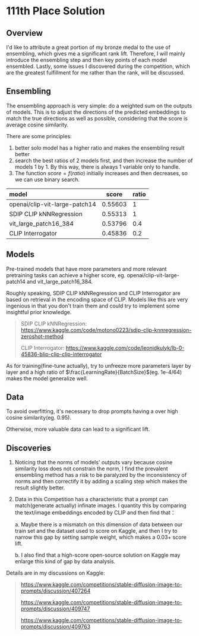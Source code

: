 # 111th Place Solution

## Overview

I'd like to attribute a great portion of my bronze medal to the use of ensembling, which gives me a significant rank lift. Therefore, I will mainly introduce the ensembling step and then key points of each model ensembled. Lastly, some issues I discovered during the competition, which are the greatest fulfillment for me rather than the rank, will be discussed.

## Ensembling

The ensembling approach is very simple: do a weighted sum on the outputs of  models. This is to adjust the directions of the predicted embeddings to match the true directions as well as possible, considering that the score is average cosine similarity.

There are some principles:

1. better solo model has a higher ratio and makes the ensembling result better
2. search the best ratios of 2 models first, and then increase the number of models 1 by 1. By this way, there is always 1 variable only to handle.
3. The function $score=f(ratio)$ initially increases and then decreases, so we can use binary search. 

| model                         | score   | ratio |
| :---------------------------- | ------- | ----- |
| openai/clip-vit-large-patch14 | 0.55603 | 1     |
| SDIP CLIP kNNRegression       | 0.55313 | 1     |
| vit_large_patch16_384         | 0.53796 | 0.4   |
| CLIP Interrogator             | 0.45836 | 0.2   |

## Models

Pre-trained models that have more parameters and more relevant pretraining tasks can achieve a higher score, eg. openai/clip-vit-large-patch14 and vit_large_patch16_384.

Roughly speaking, SDIP CLIP kNNRegression and CLIP Interrogator are based on retrieval in the encoding space of CLIP. Models like this are very ingenious in that you don't train them and could try to implement some insightful prior knowledge.

> SDIP CLIP kNNRegression: https://www.kaggle.com/code/motono0223/sdip-clip-knnregression-zeroshot-method
>
> CLIP Interrogator: https://www.kaggle.com/code/leonidkulyk/lb-0-45836-blip-clip-clip-interrogator

As for training(fine-tune actually), try to unfreeze more parameters layer by layer and a high ratio of $\frac{LearningRate}{BatchSize}$(eg. 1e-4/64) makes the model generalize well.

## Data

To avoid overfitting, it's necessary to drop prompts having a over high cosine similarity(eg. 0.95).

Otherwise, more valuable data can lead to a significant lift.

## Discoveries

1. Noticing that the norms of models' outputs vary because cosine similarity loss does not constrain the norm, I find the prevalent ensembling method has a risk to be paralyzed by the inconsistency of norms and then correctify it by adding a scaling step which makes the result slightly better.

2. Data in this Competition has a characteristic that a prompt can match(generate actually) infinate images. I quantity this by comparing the text/image embeddings encoded by CLIP and then find that：

   a. Maybe there is a mismatch on this dimension of data between our train set and the dataset used to score on Kaggle, and then I try to narrow this gap by setting sample weight, which makes a 0.03+ score lift.

   b. I also find that a high-score open-source solution on Kaggle may enlarge this kind of gap by data analysis.

Details are in my discussions on Kaggle:

> https://www.kaggle.com/competitions/stable-diffusion-image-to-prompts/discussion/407264
>
> https://www.kaggle.com/competitions/stable-diffusion-image-to-prompts/discussion/409747
>
> https://www.kaggle.com/competitions/stable-diffusion-image-to-prompts/discussion/409763



